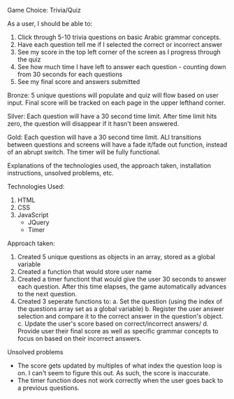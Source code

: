 Game Choice: Trivia/Quiz

As a user, I should be able to: 
1. Click through 5-10 trivia questions on basic Arabic grammar concepts. 
2. Have each question tell me if I selected the correct or incorrect answer
3. See my score in the top left corner of the screen as I progress through the quiz
5. See how much time I have left to answer each question - counting down from 30 seconds for each questions
6. See my final score and answers submitted

Bronze: 5 unique questions will populate and quiz will flow based on user input. Final score will be tracked on each page in the upper lefthand corner. 

Silver: Each question will have a 30 second time limit. After time limit hits zero, the question will disappear if it hasn't been answered. 

Gold: Each question will have a 30 second time limit. ALl transitions between questions and screens will have a fade it/fade out function, instead of an abrupt switch. The timer will be fully functional. 

Explanations of the technologies used, the approach taken, installation instructions, unsolved problems, etc.

Technologies Used:

1. HTML
2. CSS
3. JavaScript
	- JQuery
	- Timer

Approach taken:

1. Created 5 unique questions as objects in an array, stored as a global variable
2. Created a function that would store user name 
3. Created a timer functiont that would give the user 30 seconds to answer each question. After this time elapses, the game automatically advances to the next question. 
4. Created 3 seperate functions to:
	a. Set the question (using the index of the questions array set as a global variable)
	b. Register the user answer selection and compare it to the correct answer in the question's object. 
	c. Update the user's score based on correct/incorrect answers/
	d. Provide user their final score as well as specific grammar concepts to focus on based on their incorrect answers. 

Unsolved problems
- The score gets updated by multiples of what index the question loop is on. I can't seem to figure this out. As such, the score is inaccurate. 
- The timer function does not work correctly when the user goes back to a previous questions. 